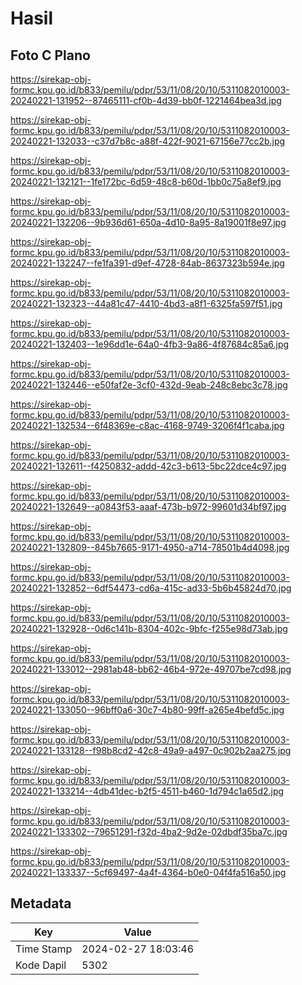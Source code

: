 # Hasil

## Foto C Plano

https://sirekap-obj-formc.kpu.go.id/b833/pemilu/pdpr/53/11/08/20/10/5311082010003-20240221-131952--87465111-cf0b-4d39-bb0f-1221464bea3d.jpg

https://sirekap-obj-formc.kpu.go.id/b833/pemilu/pdpr/53/11/08/20/10/5311082010003-20240221-132033--c37d7b8c-a88f-422f-9021-67156e77cc2b.jpg

https://sirekap-obj-formc.kpu.go.id/b833/pemilu/pdpr/53/11/08/20/10/5311082010003-20240221-132121--1fe172bc-6d59-48c8-b60d-1bb0c75a8ef9.jpg

https://sirekap-obj-formc.kpu.go.id/b833/pemilu/pdpr/53/11/08/20/10/5311082010003-20240221-132206--9b936d61-650a-4d10-8a95-8a19001f8e97.jpg

https://sirekap-obj-formc.kpu.go.id/b833/pemilu/pdpr/53/11/08/20/10/5311082010003-20240221-132247--fe1fa391-d9ef-4728-84ab-8637323b594e.jpg

https://sirekap-obj-formc.kpu.go.id/b833/pemilu/pdpr/53/11/08/20/10/5311082010003-20240221-132323--44a81c47-4410-4bd3-a8f1-6325fa597f51.jpg

https://sirekap-obj-formc.kpu.go.id/b833/pemilu/pdpr/53/11/08/20/10/5311082010003-20240221-132403--1e96dd1e-64a0-4fb3-9a86-4f87684c85a6.jpg

https://sirekap-obj-formc.kpu.go.id/b833/pemilu/pdpr/53/11/08/20/10/5311082010003-20240221-132446--e50faf2e-3cf0-432d-9eab-248c8ebc3c78.jpg

https://sirekap-obj-formc.kpu.go.id/b833/pemilu/pdpr/53/11/08/20/10/5311082010003-20240221-132534--6f48369e-c8ac-4168-9749-3206f4f1caba.jpg

https://sirekap-obj-formc.kpu.go.id/b833/pemilu/pdpr/53/11/08/20/10/5311082010003-20240221-132611--f4250832-addd-42c3-b613-5bc22dce4c97.jpg

https://sirekap-obj-formc.kpu.go.id/b833/pemilu/pdpr/53/11/08/20/10/5311082010003-20240221-132649--a0843f53-aaaf-473b-b972-99601d34bf97.jpg

https://sirekap-obj-formc.kpu.go.id/b833/pemilu/pdpr/53/11/08/20/10/5311082010003-20240221-132809--845b7665-9171-4950-a714-78501b4d4098.jpg

https://sirekap-obj-formc.kpu.go.id/b833/pemilu/pdpr/53/11/08/20/10/5311082010003-20240221-132852--6df54473-cd6a-415c-ad33-5b6b45824d70.jpg

https://sirekap-obj-formc.kpu.go.id/b833/pemilu/pdpr/53/11/08/20/10/5311082010003-20240221-132928--0d6c141b-8304-402c-9bfc-f255e98d73ab.jpg

https://sirekap-obj-formc.kpu.go.id/b833/pemilu/pdpr/53/11/08/20/10/5311082010003-20240221-133012--2981ab48-bb62-46b4-972e-49707be7cd98.jpg

https://sirekap-obj-formc.kpu.go.id/b833/pemilu/pdpr/53/11/08/20/10/5311082010003-20240221-133050--96bff0a6-30c7-4b80-99ff-a265e4befd5c.jpg

https://sirekap-obj-formc.kpu.go.id/b833/pemilu/pdpr/53/11/08/20/10/5311082010003-20240221-133128--f98b8cd2-42c8-49a9-a497-0c902b2aa275.jpg

https://sirekap-obj-formc.kpu.go.id/b833/pemilu/pdpr/53/11/08/20/10/5311082010003-20240221-133214--4db41dec-b2f5-4511-b460-1d794c1a65d2.jpg

https://sirekap-obj-formc.kpu.go.id/b833/pemilu/pdpr/53/11/08/20/10/5311082010003-20240221-133302--79651291-f32d-4ba2-9d2e-02dbdf35ba7c.jpg

https://sirekap-obj-formc.kpu.go.id/b833/pemilu/pdpr/53/11/08/20/10/5311082010003-20240221-133337--5cf69497-4a4f-4364-b0e0-04f4fa516a50.jpg


## Metadata

| Key        | Value               |
| ---------- | ------------------- |
| Time Stamp | 2024-02-27 18:03:46 |
| Kode Dapil | 5302                |



